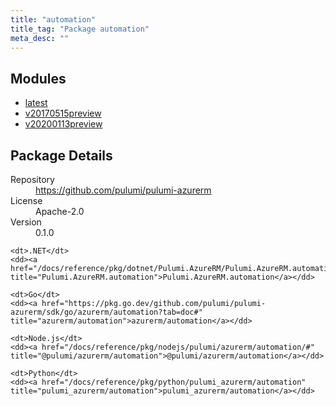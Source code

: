 ```yaml
---
title: "automation"
title_tag: "Package automation"
meta_desc: ""
---
```


<!-- WARNING: this file was generated by Pulumi Docs Generator. -->
<!-- Do not edit by hand unless you're certain you know what you are doing! -->



<h2 id="modules">Modules</h2>
<ul class="api">
    <li><a href="latest/" title="latest"><span class="symbol module"></span>latest</a></li>
    <li><a href="v20170515preview/" title="v20170515preview"><span class="symbol module"></span>v20170515preview</a></li>
    <li><a href="v20200113preview/" title="v20200113preview"><span class="symbol module"></span>v20200113preview</a></li>
</ul>

<h2 id="package-details">Package Details</h2>
<dl class="package-details">
	<dt>Repository</dt>
	<dd><a href="https://github.com/pulumi/pulumi-azurerm">https://github.com/pulumi/pulumi-azurerm</a></dd>
	<dt>License</dt>
	<dd>Apache-2.0</dd>
	<dt>Version</dt>
	<dd>0.1.0</dd>
</dl>



<dl class="tabular">

    <dt>.NET</dt>
    <dd><a href="/docs/reference/pkg/dotnet/Pulumi.AzureRM/Pulumi.AzureRM.automation.html" title="Pulumi.AzureRM.automation">Pulumi.AzureRM.automation</a></dd>

    <dt>Go</dt>
    <dd><a href="https://pkg.go.dev/github.com/pulumi/pulumi-azurerm/sdk/go/azurerm/automation?tab=doc#" title="azurerm/automation">azurerm/automation</a></dd>

    <dt>Node.js</dt>
    <dd><a href="/docs/reference/pkg/nodejs/pulumi/azurerm/automation/#" title="@pulumi/azurerm/automation">@pulumi/azurerm/automation</a></dd>

    <dt>Python</dt>
    <dd><a href="/docs/reference/pkg/python/pulumi_azurerm/automation" title="pulumi_azurerm/automation">pulumi_azurerm/automation</a></dd>

</dl>

